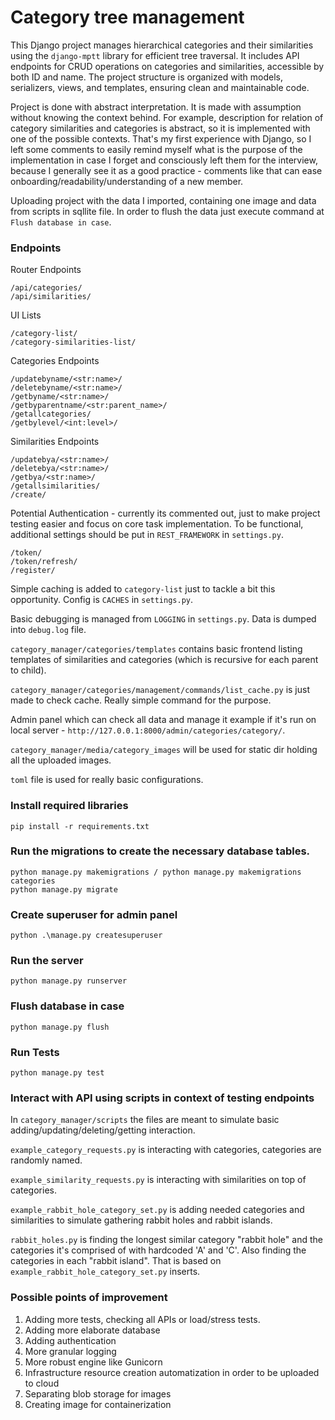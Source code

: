 # Category tree management

This Django project manages hierarchical categories and their similarities using the `django-mptt` library for efficient tree traversal. It includes API endpoints for CRUD operations on categories and similarities, accessible by both ID and name. The project structure is organized with models, serializers, views, and templates, ensuring clean and maintainable code.

Project is done with abstract interpretation. It is made with assumption without knowing the context behind. For example, description for relation of category similarities and categories is abstract, so it is implemented with one of the possible contexts. That's my first experience with Django, so I left some comments to easily remind myself what is the purpose of the implementation in case I forget and consciously left them for the interview, because I generally see it as a good practice - comments like that can ease onboarding/readability/understanding of a new member. 

Uploading project with the data I imported, containing one image and data from scripts in sqllite file. In order to flush the data just execute command at `Flush database in case`. 

### Endpoints

Router Endpoints
```
/api/categories/
/api/similarities/
```
UI Lists
```
/category-list/
/category-similarities-list/
```

Categories Endpoints
```
/updatebyname/<str:name>/
/deletebyname/<str:name>/
/getbyname/<str:name>/
/getbyparentname/<str:parent_name>/
/getallcategories/
/getbylevel/<int:level>/
```

Similarities Endpoints
```
/updatebya/<str:name>/
/deletebya/<str:name>/
/getbya/<str:name>/
/getallsimilarities/
/create/
```

Potential Authentication - currently its commented out, just to make project testing easier and focus on core task implementation. To be functional, additional settings should be put in `REST_FRAMEWORK` in `settings.py`.
```
/token/
/token/refresh/
/register/
```

Simple caching is added to `category-list` just to tackle a bit this opportunity. Config is `CACHES` in `settings.py`.

Basic debugging is managed from `LOGGING` in `settings.py`. Data is dumped into `debug.log` file.

`category_manager/categories/templates` contains basic frontend listing templates of similarities and categories (which is recursive for each parent to child).

`category_manager/categories/management/commands/list_cache.py` is just made to check cache. Really simple command for the purpose.

Admin panel which can check all data and manage it example if it's run on local server - `http://127.0.0.1:8000/admin/categories/category/`.

`category_manager/media/category_images` will be used for static dir holding all the uploaded images.

`toml` file is used for really basic configurations.

### Install required libraries
```commandline
pip install -r requirements.txt
```


### Run the migrations to create the necessary database tables.
```
python manage.py makemigrations / python manage.py makemigrations categories
python manage.py migrate
```

### Create superuser for admin panel
```commandline
python .\manage.py createsuperuser
```


### Run the server
```commandline
python manage.py runserver
```



### Flush database in case
```commandline
python manage.py flush
```


### Run Tests

```commandline
python manage.py test
```


### Interact with API using scripts in context of testing endpoints
In `category_manager/scripts` the files are meant to simulate basic adding/updating/deleting/getting interaction.

`example_category_requests.py` is interacting with categories, categories are randomly named.

`example_similarity_requests.py` is interacting with similarities on top of categories.

`example_rabbit_hole_category_set.py` is adding needed categories and similarities to simulate gathering rabbit holes and rabbit islands.

`rabbit_holes.py` is finding the longest similar category "rabbit hole" and the categories it's comprised of with hardcoded 'A' and 'C'. Also finding the categories in each "rabbit island". That is based on `example_rabbit_hole_category_set.py` inserts. 



### Possible points of improvement
1. Adding more tests, checking all APIs or load/stress tests.
2. Adding more elaborate database
3. Adding authentication
4. More granular logging
5. More robust engine like Gunicorn
6. Infrastructure resource creation automatization in order to be uploaded to cloud
7. Separating blob storage for images
8. Creating image for containerization